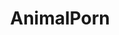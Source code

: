 ---
title: AnimalPorn
crosslinks:
- PornOverlords
- pics
- youtubefactsbot
- u_imguralbumbot
- dumblookinganimals
- ThePicturesofTacHam
- livven
- Superbowl
- BrasilOnReddit
- Serendipity
- PortugalOnReddit
- ExplorePakistan
- JeopardyQBot
- ConfusingGravity
- AnimalFans
- NoSillySuffix
- videos
- worldpolitics
- peatlands
- animalid
---